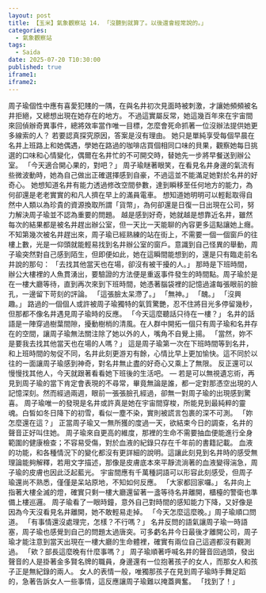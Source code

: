 ```yaml
---
layout: post
title: 【玉米】氣象觀察站 14. 「沒聽到就算了。以後還會經常說的。」
categories:
  - 氣象觀察站
tags:
  - Saida
date: 2025-07-20 T10:30:00
published: true
iframe1: 
iframe2:
---
```

周子瑜個性中應有喜愛犯賤的一隅，在與名井初次見面時被刺激，才讓她頻頻被名井拒絕，又總想出現在她存在的地方。
不過這實屬反常，她這幾百年來在宇宙間來回偵辦奇異事件，總將效率當作唯一目標，怎麼會死命抓著一位沒辦法提供她更多線索的人？
若要認真探究原因，答案是沒有理由。
她只是單純享受每個早晨在名井上班路上和她偶遇，學她在路過的咖啡店買個相同口味的貝果，觀察她每日挑選的口味和心情變化，偶爾在名井忙的不可開交時，替她先一步將早餐送到辦公室。
「今天適合開心果的，對吧？」
周子瑜瞇著眼笑，在看見名井身邊的氣流有些微波動時，她為自己做出正確選擇感到自豪，不過這並不能滿足她對於名井的好奇心。
她想知道名井有能力透過修改空間參數，達到瞬移至任何地方的能力，為何卻還是老老實實的和凡人擠在早上的滿員電車。
想知道她明明可以輕鬆取得自然中人類以為珍貴的資源換取所謂「貨幣」，為何卻還是日復一日出現在公司，努力解決周子瑜並不認為重要的問題。
越是感到好奇，她就越是想靠近名井，雖然每次的結果都是被名井趕出辦公室，但一天比一天能聊的內容更多這點讓她上癮。
不知第幾次被名井趕出來，周子瑜已經熟練的站在街上，不需要一個一個窗戶的往樓上數，光是一仰頭就能輕易找到名井辦公室的窗戶。意識到自己怪異的舉動，周子瑜突然對自己感到陌生，但即便如此，她在這瞬間能想到的，還是只有臨走前名井說的那句：
「去找其他當天也在場，卻沒有被干擾的人。」
那時是下班時間，辦公大樓裡的人魚貫湧出，要驗證的方法便是重返事件發生的時間點。周子瑜於是在一樓大廳等待，直到再次來到下班時間，她憑著腦袋裡的記憶過濾每張眼前的臉孔，一邊留下苛刻的評論。
「這張臉太呆滯了。」
「無神。」
「醜。」
「沒興趣。」
路過的一個個人或許被周子瑜獨特的氣質驚艷，忍不住將目光多停留幾秒，但那都不像名井遇見周子瑜時的反應。
「今天這麼聽話只待在一樓？」
名井的話語是一陣穿過樹葉間隙，擾動樹梢的清風。在人群中開拓一個只有周子瑜和名井存在的空間，讓周子瑜無法關注除了她以外的人，嘴角不自覺上揚。
「當然，妳不是要我去找其他當天也在場的人嗎？」
這是周子瑜第一次在下班時間等到名井，和上班時間的匆促不同，名井此刻更游刃有餘，心情比早上更加愉快。這不同於以往的一面讓周子瑜感到神奇，對名井無止盡的好奇心又乘上了無限。
反正還可以慢慢找其他人，今天就跟著看看她下班後的生活吧。
—
若是可以無視遺忘術，再見到周子瑜的當下肯定會表現的不尋常，畢竟無論是誰，都一定對那憑空出現的人記憶深刻。然而經過兩週，眼前一張張臉孔經過，卻無一對周子瑜的出現感到驚喜。
周子瑜唯一的發現是名井或許真是她在宇宙間穿梭，所能見到最純粹的靈魂。白皙如冬日降下的初雪，看似一塵不染，實則被謊言包裹的深不可測。
「妳怎麼還在這？」
正當周子瑜又一無所獲的度過一天，欲結束今日的調查，名井的聲音正好叫住她。
周子瑜來自更高的維度，那裡的生命不需要抽血便能進行全身範圍的健康檢查；不容易受傷，對於血液的紀錄只存在千年前的書籍記載。
血液的功能，和各種情況下的變化都沒有更詳細的說明。這讓此刻見到名井時的感受無理論能夠解釋，若用文字描述，那像是皮膚底本來平靜流淌著的血液變得湍急，周子瑜的皮膚也因此泛起藍光。
宇宙間應有千萬種詞語可以形容此刻感受，但周子瑜還尚不熟悉，僅僅是呆站原地，不知如何反應。
「大家都回家囉。」
名井向上指著大樓全滅的燈，確實只剩一樓大廳還留著一盞等待名井離開，櫃檯的警衛也準備上樓巡邏。
周子瑜看了一眼時鐘，意外自己對時間的感知能力下降，又好像是因為今天沒看見名井離開，她不敢輕易走掉。
「今天怎麼這麼晚。」周子瑜順口問道。
「有事情還沒處理完，怎樣？不行嗎？」
名井反問的語氣讓周子瑜一時語塞，周子瑜也感覺到自己的問題太過唐突。可多虧名井今日最後才離開公司，周子瑜才能注意到當天出現在一樓大廳的生命體裡，確實有兩位自己這週都沒有觀測過。
「欸？部長這麼晚有什麼事嗎？」
周子瑜順著呼喊名井的聲音回過頭，發出聲音的人是掛著金多賢名牌的職員，身邊還有一位抱著孩子的女人，而那女人和孩子正是無紀錄的兩人。
女人的表情一般，唯獨那孩子在見到周子瑜時手舞足蹈的，急著告訴女人一些事情，這反應讓周子瑜難以掩蓋興奮。
「找到了！」
